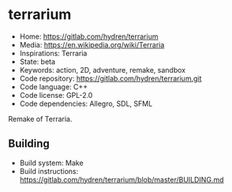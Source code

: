 # terrarium

- Home: https://gitlab.com/hydren/terrarium
- Media: https://en.wikipedia.org/wiki/Terraria
- Inspirations: Terraria
- State: beta
- Keywords: action, 2D, adventure, remake, sandbox
- Code repository: https://gitlab.com/hydren/terrarium.git
- Code language: C++
- Code license: GPL-2.0
- Code dependencies: Allegro, SDL, SFML

Remake of Terraria.

## Building

- Build system: Make
- Build instructions: https://gitlab.com/hydren/terrarium/blob/master/BUILDING.md
